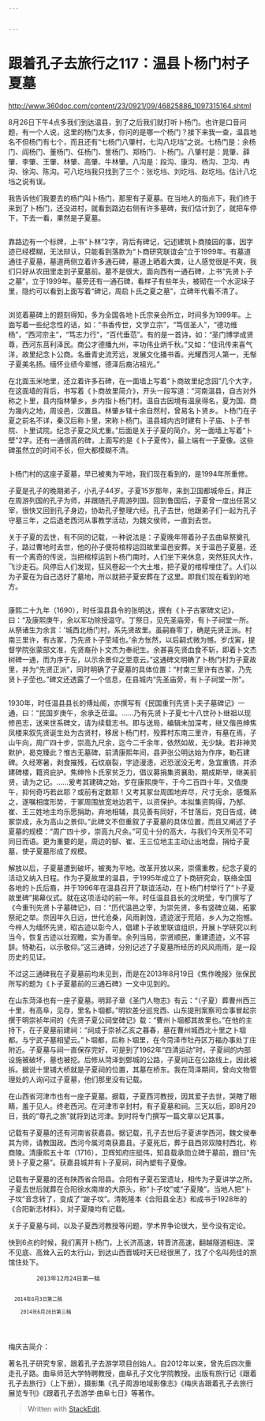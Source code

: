 ```yaml
---


---
```


<h1 id="跟着孔子去旅行之117：温县卜杨门村子夏墓">跟着孔子去旅行之117：温县卜杨门村子夏墓</h1>
<p><a href="http://www.360doc.com/content/23/0921/09/46825886_1097315164.shtml">http://www.360doc.com/content/23/0921/09/46825886_1097315164.shtml</a></p>
<p>8月26日下午4点多我们到达温县，到了之后我们就打听卜杨门。也许是口音问题，有一个人说，这里的杨门太多，你问的是哪一个杨门？接下来我一查，温县地名不但杨门有七个，而且还有“七杨门八肇村，七沟八圪垱”之说。七杨门是：余杨门、阎杨门、董杨门、任杨门、訾杨门、郑杨门、卜杨门。八肇村是：晁肇、薛肇、李肇、王肇、林肇、高肇、牛林肇。八沟是：段沟、康沟、杨沟、卫沟、冉沟、徐沟、陈沟。可八圪垱我只找到了三个：张圪垱、刘圪垱、赵圪垱。估计八圪垱之说有误。</p>
<p>我告诉他们我要去的杨门叫卜杨门，那里有子夏墓。在当地人的指点下，我们终于来到了卜杨门，还没进村，就看到路边右侧有许多墓碑，我们估计到了，就把车停下，下去一看，果然是子夏墓。</p>
<p><img src="http://image109.360doc.com/DownloadImg/2023/09/2109/272583895_1_20230921095926167_wm.jpeg" alt=""></p>
<p>靠路边有一个标牌，上书“卜林”2字，背后有碑记，记述建筑卜商陵园的事，因字迹已经模糊，无法辩认，只能看到落款为“卜商研究联谊会”立于1999年。有墓道通往子夏墓，墓道两侧立着许多通石碑，墓道上晒着大粪，让人感觉很是不爽，我们只好从农田里走到子夏墓前。墓不是很大，面向西有一通石碑，上书“先贤卜子之墓”，立于1999年。墓旁还有一通石碑，看样子有些年头，被砌在一个水泥垛子里，隐约可以看到上面写着“碑记，周启卜氏之夏之墓”，立碑年代看不清了。</p>
<p><img src="http://image109.360doc.com/DownloadImg/2023/09/2109/272583895_2_20230921095927432_wm.jpeg" alt=""></p>
<p>浏览着墓碑上的题刻得知，多为全国各地卜氏宗亲会所立，时间多为1999年。上面写着一些纪念性的话，如：“书香传世，文学立宗”，“笃信圣人”，“德功维杨”，“西河宗主”，“笃志力行”，“百代垂范”。有的是一首诗，如：“圣门博学成贤尊，西河东莒利泽民。商公才德播九州，丰功伟业炳千秋。”又如：“佳讯传来喜气洋，故里纪念卜公商。名垂青史流芳远，发展文化播书香。光耀西河人第一，无惭子夏美名扬。缅怀业绩今辈憾，德泽后裔沾祖光。”</p>
<p>在北面玉米地里，还立着许多石碑，在一面墙上写着“卜商故里纪念园”几个大字，在这面墙的背后，书写着《卜商故里简介》，开头一段写道：“河南温县，自古对外称之卜里，县内指林肇乡，乡内指卜杨门村。温自古因境有温泉得名，夏为国、商为幾内之地，周设邑，汉置县。林肇乡辖十余自然村，曾易名卜贤乡。卜杨门在子夏之前名不详，秦汉后称卜里，宋称卜杨门。温县城内古时建有卜子庙、卜子书院、卜里试院。纪念子夏之风尤重。”后面是关于子夏的简介。另一面墙上写着“卜壁”2字。还有一通很高的碑，上面写的是《卜子夏传》，最上端有一子夏像。这些碑虽然立的时间不长，但大都模糊不清。</p>
<p><img src="http://image109.360doc.com/DownloadImg/2023/09/2109/272583895_3_20230921095929323_wm.jpeg" alt=""></p>
<p>卜杨门村的这座子夏墓，早已被夷为平地，我们现在看到的，是1994年所重修。</p>
<p>子夏是孔子的晚期弟子，小孔子44岁。子夏15岁那年，来到卫国都城帝丘，拜正在周游列国的孔子为师，并跟随孔子周游列国。回到鲁国后，子夏曾一度出任莒父宰，很快又回到孔子身边，协助孔子整理六经。孔子去世，他跟弟子们一起为孔子守墓三年，之后退老西河从事教学活动，为魏文侯师，一直到去世。</p>
<p>关于子夏的去世，有不同的记载，一种说法是：子夏晚年带着孙子去曲阜祭奠孔子，路过曹地时去世，他的孙子便将棺椁运回故里温邑安葬。关于温邑子夏墓，还有一个离奇的传说，当把棺椁运到卜杨门南时，人们坐下来休息，突然狂风大作，飞沙走石。风停后人们发现，狂风卷起一个大土堆，把子夏的棺椁埋住了。人们以为子夏在为自己选好了墓地，所以就把子夏安葬在了这里。即我们现在看到的地方。</p>
<p><img src="http://image109.360doc.com/DownloadImg/2023/09/2109/272583895_4_20230921095930870_wm.jpeg" alt=""></p>
<p>康熙二十九年（1690），时任温县县令的张明达，撰有《卜子古冢碑文记》，曰：“及康熙庚午，余以军功除授温守。丁祭日，见先圣庙旁，有卜子祠堂一所。从祭诸生为余言：'城西北杨门村，系先贤故里。虽嗣裔零丁，确是先贤正派。村南三里许，有古冢，乃先贤卜子茔域也。’余方怅然，以后嗣式微为憾。岁戊寅，提督学院张蒙部文准，先贤裔孙卜文杰为奉祀生。余甚喜先贤血食不斩，即着卜文杰树碑一通，而为序于左，以示余景仰之至意云。”这通碑文明确了卜杨门村为子夏故里，并为“先贤正派”，同时明确了子夏墓的具体位置：“村南三里许有古冢，乃先贤卜子茔也。”碑文还透露了一个信息，在县城内“先圣庙旁，有卜子祠堂一所”。</p>
<p><img src="http://image109.360doc.com/DownloadImg/2023/09/2109/272583895_5_20230921095934135_wm.jpeg" alt=""></p>
<p>1930年，时任温县县长的傅灿阁，亦撰写有《民国重刊先贤卜夫子墓碑记》一通，曰：“民国岁庚午，余承乏莅温。……乃有先贤卜子夏七十八世孙卜继祖以现修邑志，送来世系碑文，请为续载志书。即与送局，编辑未加深考，继又偕邑绅焦凤楼来叙先贤诞生处为古贤村，移居卜杨门村，殁葬村东南三里许，有墓在焉，子山午向，周广四十步，崇高九尺余，迄今二千余年，依然如故，无少缺。若非神灵默护，曷克臻此？惟古无墓碑，前清康熙年间，县尹张公明达始为作序，勒石建碑。久经寒暑，剥食摧残，石纹崩裂，字迹漫漶，迟恐泯没无考，急宜重镌，并添建碑楼，籍资庇护。焦绅怜卜氏家贫乏力，倡议募捐集资襄助，期成斯举，继美前贤，请为之记。……爰考其建碑之始，岁在康熙庚午，于今二百四十年，又值庚午，抑何奇巧若此耶？或前有定数耶！又考其冢台周围地弃尽，尺寸无余，感慨系之，遂嘱相度形势，于冢周围放宽地边若干，以资保护。本拟集资购得，乃郜、崔、王三姓地主均乐愿捐助，弃地相辅，具见善有同好，不甘落后，克日告成，碑冢崇成，永为高山之景仰。”此碑文不但重叙了子夏墓的具体位置，而且又阐述了子夏墓的规模：“周广四十步，崇高九尺余。”可见十分的高大，与我们今天所见不可同日而语。更为重要的是，周边的郜、崔、王三位地主主动让出地盘，捐给子夏墓，使子夏墓形成了规模。</p>
<p>解放以后，子夏墓遭到破坏，被夷为平地。改革开放以来，崇儒重教，纪念子夏的活动又纳入日程。作为子夏故里的温县，于1995年成立了卜商研究会，联络全国各地的卜氏后裔，并于1996年在温县召开了联谊活动，在卜杨门村举行了“卜子夏故里碑”揭幕仪式。就在这项活动的前一年。时任温县县长的沈明莹，专门撰写了《今重刊先贤卜子墓碑记》，曰：“历代温邑之宰，为崇先贤，多有竖碑立碣，拓冢祭祀之举。奈因年久日远，世代沧桑，风雨剥蚀，遗迹泯于荒陌，乡人为之抱憾。今梓人为缅怀先贤，昭古迹以彰今人，倡建卜子故里联谊组织，开展卜学研究以利当今，恢复古迹以壮观瞻，实为善举。余列当局，崇贤顺民，重建遗迹，义不容辞。特勒石，以示敬仰。”这三通碑，分别记述了子夏墓所经历的风风雨雨，是一段历史的见证。</p>
<p>不过这三通碑我在子夏墓前均未见到，而是在2013年8月19日《焦作晚报》张保民所写的题为《卜子夏墓前的三通石碑》一文中见到的。</p>
<p>在山东菏泽也有一座子夏墓。明郭子章《圣门人物志》有云：“（子夏）葬曹州西三十里，有高阜，见存，里名卜堌都。”明钦差分巡兖西、山东提刑案察司佥事冒起宗撰于明崇祯年间的《先贤子夏公祠堂碑记》载：“曹州卜堌都其故里也。”在他的主持下，在子夏墓前建祠：“祠成于崇祯乙亥之暮春，墓在曹州城西北十里之卜堌都。与宁武子墓相望云。”卜堌都，后称卜堌里，在今菏泽市牡丹区万福办事处丁庄附近。子夏墓与祠一直保存完好，可是到了1962年“四清运动”时，子夏祠的内部设施被破坏，墓也被挖。后修从菏泽到鄄城的公路，子夏祠正在公路线上，因此被拆。据说十里铺大桥就是子夏祠的位置，其墓在桥东。我在菏泽期间，曾向文物管理处的人询问过子夏墓，他们那里没有记载。</p>
<p>在山西省河津市也有一座子夏墓。据载，子夏西河教授，因其爱子去世，哭瞎了眼睛，羞于见人。终老西河。在河津市辛封村，有子夏墓和祠。三天以后，即8月29日，我的“尊孔之旅”就将到达河津。到时将专门撰写一篇文章以记其事。</p>
<p>记载有子夏墓的还有河南省获嘉县。据记载，孔子去世后子夏讲学西河，魏文侯奉其为师，请教国政。西河今属河南获嘉县。子夏死后，葬于县西郊双陵村西北，称商陵。清康熙五十年（1716），卫辉知府庄挺伟，知县载承勋立碑于墓前，題曰“先贤卜子夏之墓”。获嘉县城并有卜子夏祠，祠內塑有子夏像。</p>
<p>记载有子夏墓的还有陕西省合阳县。合阳有子夏石室遗址，相传为子夏讲学之所。子夏去世后就葬在合阳徐水南岸的大原头，称“卜子坟”或“子夏陵”。当地人把“卜子坟”音念转了，变成了“跛子坟”。清乾隆本《合阳县全志》和成书于1928年的《合阳新志材料》，对子夏陵均有记载。</p>
<p>关于子夏墓与祠，以及子夏西河教授等问题，学术界争论很大，至今没有定论。</p>
<p>快到6点的时候，我们离开卜杨门，上长济高速，转晋济高速，翻越隧道相连、深不见底、高耸入云的太行山，到达山西晋城时天已经很黑了，找了个名叫苑佳的旅馆住处下。</p>
<pre><code>        2013年12月24日第一稿

      2014年6月3日第二稿

        2014年6月20日第三稿
</code></pre>
<p>梅庆吉简介：</p>
<p>著名孔子研究专家，跟着孔子去游学项目创始人。自2012年以来，曾先后四次重走孔子路。曲阜师范大学特聘教授，曲阜孔子文化学院教授。出版有旅行记《跟着孔子去旅行》（上下册），摄影集《孔子周游地域影像志》《梅庆吉跟着孔子去旅行展览专刊》《跟着孔子去游学·曲阜七日》等著作。</p>
<blockquote>
<p>Written with <a href="https://stackedit.io/">StackEdit</a>.</p>
</blockquote>

